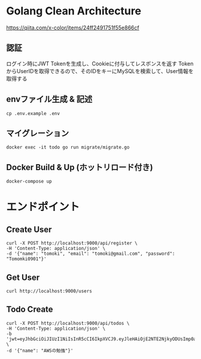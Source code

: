 # Golang Clean Architecture

https://qiita.com/x-color/items/24ff2491751f55e866cf

## 認証

ログイン時にJWT Tokenを生成し、Cookieに付与してレスポンスを返す
TokenからUserIDを取得できるので、そのIDをキーにMySQLを検索して、User情報を取得する

## envファイル生成 & 記述

```
cp .env.example .env
```

## マイグレーション
```
docker exec -it todo go run migrate/migrate.go
```

## Docker Build & Up (ホットリロード付き)
```
docker-compose up
```

# エンドポイント

## Create User
```
curl -X POST http://localhost:9000/api/register \
-H 'Content-Type: application/json' \
-d '{"name": "tomoki", "email": "tomoki@gmail.com", "password": "Tomomki0901"}'
```

## Get User
```
curl http://localhost:9000/users
```

## Todo Create
```
curl -X POST http://localhost:9000/api/todos \
-H 'Content-Type: application/json' \
-b 'jwt=eyJhbGciOiJIUzI1NiIsInR5cCI6IkpXVCJ9.eyJleHAiOjE2NTE2NjkyODUsImp0aSI6IjEiLCJpc3MiOiIxIn0.mC7chSF4aTNluOwR_bEWCxSFpEK40A8PunaDoOCxYXE' \
-d '{"name": "AWSの勉強"}'
```